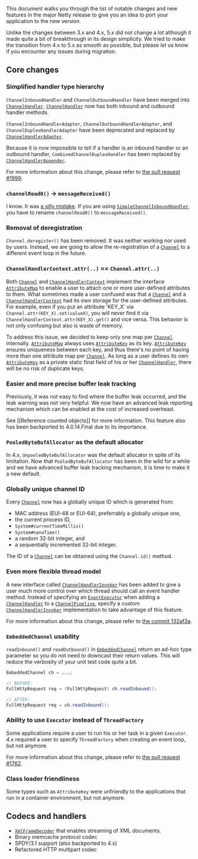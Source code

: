 This document walks you through the list of notable changes and new features in the major Netty release to give you an idea to port your application to the new version.

Unlike the changes between 3.x and 4.x, 5.x did not change a lot although it made quite a bit of breakthrough in its design simplicity.  We tried to make the transition from 4.x to 5.x as smooth as possible, but please let us know if you encounter any issues during migration.

## Core changes

### Simplified handler type hierarchy

`ChannelInboundHandler` and `ChannelOutboundHandler` have been merged into [`ChannelHandler`].  [`ChannelHandler`] now has both inbound and outbound handler methods.

`ChannelInboundHandlerAdapter`, `ChannelOutboundHandlerAdapter`, and `ChannelDuplexHandlerAdapter` have been deprecated and replaced by [`ChannelHandlerAdapter`].

Because it is now impossible to tell if a handler is an inbound handler or an outbound handler, `CombinedChannelDuplexHandler` has been replaced by [`ChannelHandlerAppender`].

For more information about this change, please refer to [the pull request #1999](https://github.com/netty/netty/pull/1999).

### `channelRead0()` → `messageReceived()`

I know.  It was [a silly mistake](https://github.com/netty/netty/issues/1590).  If you are using [`SimpleChannelInboundHandler`], you have to rename `channelRead0()` to `messageReceived()`.

### Removal of deregistration

`Channel.deregister()` has been removed.  It was neither working nor used by users.  Instead, we are going to allow the re-registration of a [`Channel`] to a different event loop in the future.

### `ChannelHandlerContext.attr(..)` == `Channel.attr(..)`

Both [`Channel`] and [`ChannelHandlerContext`] implement the interface [`AttributeMap`] to enable a user to attach one or more user-defined attributes to them.  What sometimes made a user confused was that a [`Channel`] and a [`ChannelHandlerContext`] had its own storage for the user-defined attributes.  For example, even if you put an attribute 'KEY_X' via `Channel.attr(KEY_X).set(valueX)`, you will never find it via `ChannelHandlerContext.attr(KEY_X).get()` and vice versa.  This behavior is not only confusing but also is waste of memory.

To address this issue, we decided to keep only one map per [`Channel`] internally.  [`AttributeMap`] always uses [`AttributeKey`] as its key. [`AttributeKey`] ensures uniqueness between each key, and thus there's no point of having more than one attribute map per [`Channel`].  As long as a user defines its own [`AttributeKey`] as a private static final field of his or her [`ChannelHandler`], there will be no risk of duplicate keys.

### Easier and more precise buffer leak tracking

Previously, it was not easy to find where the buffer leak occurred, and the leak warning was not very helpful.  We now have an advanced leak reporting mechanism which can be enabled at the cost of increased overhead.

See [[Reference counted objects]] for more information.  This feature also has been backported to 4.0.14.Final due to its importance.

### `PooledByteBufAllocator` as the default allocator

In 4.x, `UnpooledByteBufAllocator` was the default allocator in spite of its limitation.  Now that `PooledByteBufAllocator` has been in the wild for a while and we have advanced buffer leak tracking mechanism, it is time to make it a new default.

### Globally unique channel ID

Every [`Channel`] now has a globally unique ID which is generated from:

* MAC address (EUI-48 or EUI-64), preferrably a globally unique one,
* the current process ID,
* `System#currentTimeMillis()`
* `System#nanoTime()`
* a random 32-bit integer, and
* a sequentially incremented 32-bit integer.

The ID of a [`Channel`] can be obtained using the `Channel.id()` method.

### Even more flexible thread model

A new interface called [`ChannelHandlerInvoker`] has been added to give a user much more control over which thread should call an event handler method.  Instead of specifying an [`EventExecutor`] when adding a [`ChannelHandler`] to a [`ChannelPipeline`], specify a custom [`ChannelHandlerInvoker`] implementation to take advantage of this feature.

For more information about this change, please refer to [the commit 132af3a](https://github.com/netty/netty/commit/132af3a485015ff912bd567a47881814d2ce1828).

### `EmbeddedChannel` usability

`readInbound()` and `readOutbound()` in [`EmbeddedChannel`] return an ad-hoc type parameter so you do not need to downcast their return values.  This will reduce the verbosity of your unit test code quite a bit.

```java
EmbeddedChannel ch = ...;

// BEFORE:
FullHttpRequest req = (FullHttpRequest) ch.readInbound();

// AFTER:
FullHttpRequest req = ch.readInbound();
```

### Ability to use `Executor` instead of `ThreadFactory`

Some applications require a user to run his or her task in a given `Executor`.  4.x required a user to specify `ThreadFactory` when creating an event loop, but not anymore.

For more information about this change, please refer to [the pull request #1762](https://github.com/netty/netty/pull/1762).

### Class loader friendliness

Some types such as `AttributeKey` were unfriendly to the applications that run in a container environment, but not anymore.

## Codecs and handlers

* [`XmlFrameDecoder`] that enables streaming of XML documents.
* Binary memcache protocol codec
* SPDY/3.1 support (also backported to 4.x)
* Refactored HTTP multipart codec

[`AttributeKey`]: http://netty.io/5.0/api/io/netty/util/AttributeKey.html
[`AttributeMap`]: http://netty.io/5.0/api/io/netty/util/AttributeMap.html
[`EventExecutor`]: http://netty.io/5.0/api/io/netty/util/concurrent/EventExecutor.html

[`Channel`]: http://netty.io/5.0/api/io/netty/channel/Channel.html
[`ChannelHandler`]: http://netty.io/5.0/api/io/netty/channel/ChannelHandler.html
[`ChannelHandlerAdapter`]: http://netty.io/5.0/api/io/netty/channel/ChannelHandlerAdapter.html
[`ChannelHandlerAppender`]: http://netty.io/5.0/api/io/netty/channel/ChannelHandlerAppender.html
[`ChannelHandlerContext`]: http://netty.io/5.0/api/io/netty/channel/ChannelHandlerContext.html
[`ChannelHandlerInvoker`]: http://netty.io/5.0/api/io/netty/channel/ChannelHandlerInvoker.html
[`ChannelPipeline`]: http://netty.io/5.0/api/io/netty/channel/ChannelPipeline.html

[`SimpleChannelInboundHandler`]: http://netty.io/5.0/api/io/netty/channel/SimpleChannelInboundHandler.html

[`EmbeddedChannel`]: http://netty.io/5.0/api/io/netty/channel/embedded/EmbeddedChannel.html

[`LoggingHandler`]: http://netty.io/5.0/api/io/netty/handler/logging/LoggingHandler.html
[`XmlFrameDecoder`]: http://netty.io/5.0/api/io/netty/handler/codec/xml/XmlFrameDecoder.html